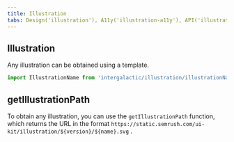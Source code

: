 ```yaml
---
title: Illustration
tabs: Design('illustration'), A11y('illustration-a11y'), API('illustration-api'), Example('illustration-code'), Changelog('illustration-changelog')
---
```


## Illustration

Any illustration can be obtained using a template.

```js
import IllustrationName from 'intergalactic/illustration/illustrationName';
```

## getIllustrationPath

To obtain any illustration, you can use the `getIllustrationPath` function, which returns the URL in the format `https://static.semrush.com/ui-kit/illustration/${version}/${name}.svg` .

